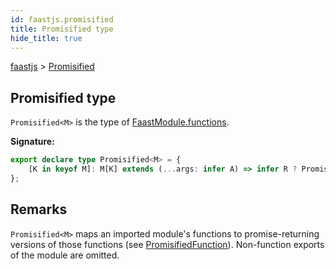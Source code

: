 ```yaml
---
id: faastjs.promisified
title: Promisified type
hide_title: true
---
```

[faastjs](./faastjs.md) &gt; [Promisified](./faastjs.promisified.md)

## Promisified type

`Promisified<M>` is the type of [FaastModule.functions](./faastjs.faastmodule.functions.md)<!-- -->.

<b>Signature:</b>

```typescript
export declare type Promisified<M> = {
    [K in keyof M]: M[K] extends (...args: infer A) => infer R ? PromisifiedFunction<A, R> : never;
};
```

## Remarks

`Promisified<M>` maps an imported module's functions to promise-returning versions of those functions (see [PromisifiedFunction](./faastjs.promisifiedfunction.md)<!-- -->). Non-function exports of the module are omitted.
